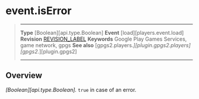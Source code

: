 # event.isError

> --------------------- ------------------------------------------------------------------------------------------
> __Type__              [Boolean][api.type.Boolean]
> __Event__             [load][players.event.load]
> __Revision__          [REVISION_LABEL](REVISION_URL)
> __Keywords__          Google Play Games Services, game network, gpgs
> __See also__          [gpgs2.players.*][plugin.gpgs2.players]
>                       [gpgs2.*][plugin.gpgs2]
> --------------------- ------------------------------------------------------------------------------------------

## Overview

_[Boolean][api.type.Boolean]._ `true` in case of an error.